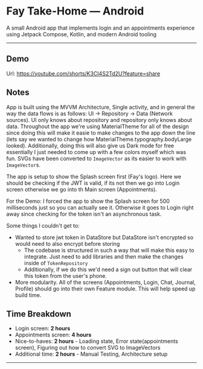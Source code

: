 # Fay Take-Home — Android

A small Android app that implements login and an appointments experience using Jetpack Compose, Kotlin, and modern Android tooling

---

## Demo

Url: https://youtube.com/shorts/K3CI4S2Td2U?feature=share 

## Notes

App is built using the MVVM Architecture, Single activity, and in general the way the data flows is as follows: UI -> Repository -> Data (Network sources). UI only knows about repository and repository only knows about data.
Throughout the app we're using MaterialTheme for all of the design since doing this will make it easie to make changes to the app down the line (lets say we wanted to change how  MaterialTheme.typography.bodyLarge looked).
Additionally, doing this will also give us Dark mode for free essentially I just needed to come up with a few colors myself which was fun. SVGs have been converted to `ImageVector` as its easier to work with `ImageVector`s.

The app is setup to show the Splash screen first (Fay's logo). Here we should be checking if the JWT is valid, if its not then we go into Login screen otherwise we go into th Main screen (Appointments).

For the Demo: I forced the app to show the Splash screen for 500 milliseconds just so you can actually see it. Otherwise it goes to Login right away since checking for the token isn't an asynchronous task.

Some things I couldn't get to:

- Wanted to store jwt token in DataStore but DataStore isn't encrypted so would need to also encrypt before storing
  - The codebase is structured in such a way that will make this easy to integrate. Just need to add libraries and then make the changes inside of `TokenRepository`
  - Additionally, if we do this we'd need a sign out button that will clear this token from the user's phone.
- More modularity. All of the screens (Appointments, Login, Chat, Journal, Profile) should go into their own Feature module. This will help speed up build time.

## Time Breakdown

- Login screen: **2 hours**
- Appointments screen: **4 hours**
- Nice-to-haves: **2 hours** - Loading state, Error state(appointments screen), Figuring out how to convert SVG to ImageVectors 
- Additional time: **2 hours** - Manual Testing, Architecture setup

---
